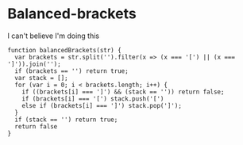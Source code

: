 # Balanced-brackets
I can't believe I'm doing this

    function balancedBrackets(str) {
      var brackets = str.split('').filter(x => (x === '[') || (x === ']')).join('');
      if (brackets == '') return true;
      var stack = [];
      for (var i = 0; i < brackets.length; i++) {
        if ((brackets[i] === ']') && (stack == '')) return false;
        if (brackets[i] === '[') stack.push('[')
        else if (brackets[i] === ']') stack.pop(']');
      }
      if (stack == '') return true;	
      return false
    }
